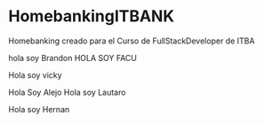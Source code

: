 # HomebankingITBANK

Homebanking creado para el Curso de FullStackDeveloper de ITBA




hola soy Brandon
HOLA SOY FACU

Hola soy vicky

Hola Soy Alejo
Hola soy Lautaro

Hola soy Hernan

